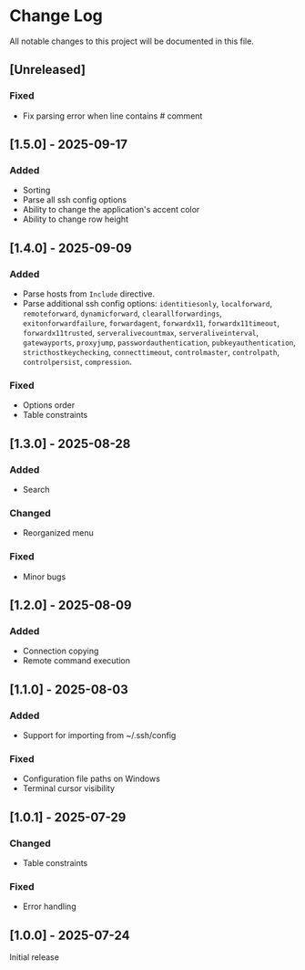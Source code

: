 # Change Log
All notable changes to this project will be documented in this file.

## [Unreleased]
### Fixed
- Fix parsing error when line contains # comment

## [1.5.0] - 2025-09-17
### Added
- Sorting
- Parse all ssh config options
- Ability to change the application's accent color
- Ability to change row height

## [1.4.0] - 2025-09-09
### Added
- Parse hosts from `Include` directive.
- Parse additional ssh config options: `identitiesonly`, `localforward`, `remoteforward`, `dynamicforward`, `clearallforwardings`, `exitonforwardfailure`, `forwardagent`, `forwardx11`, `forwardx11timeout`, `forwardx11trusted`, `serveralivecountmax`, `serveraliveinterval`, `gatewayports`, `proxyjump`, `passwordauthentication`, `pubkeyauthentication`, `stricthostkeychecking`, `connecttimeout`, `controlmaster`, `controlpath`, `controlpersist`, `compression`.
### Fixed
- Options order
- Table constraints

## [1.3.0] - 2025-08-28
### Added
- Search
### Changed
- Reorganized menu
### Fixed
- Minor bugs

## [1.2.0] - 2025-08-09
### Added
- Connection copying
- Remote command execution

## [1.1.0] - 2025-08-03
### Added
- Support for importing from ~/.ssh/config
### Fixed
- Configuration file paths on Windows
- Terminal cursor visibility

## [1.0.1] - 2025-07-29
### Changed
- Table constraints
### Fixed
- Error handling

## [1.0.0] - 2025-07-24
Initial release
